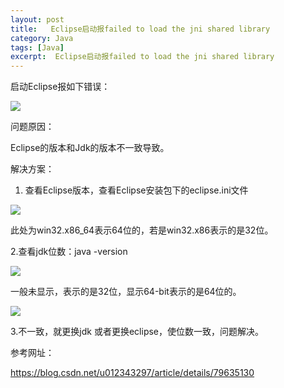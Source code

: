 ```yaml
---
layout: post
title:   Eclipse启动报failed to load the jni shared library  
category: Java
tags: [Java]
excerpt:  Eclipse启动报failed to load the jni shared library
---
```


启动Eclipse报如下错误：

![](http://www.nangongyibin.com/assets/ej1.png)

问题原因：

Eclipse的版本和Jdk的版本不一致导致。

解决方案：

1. 查看Eclipse版本，查看Eclipse安装包下的eclipse.ini文件


![](http://www.nangongyibin.com/assets/ej2.png)

此处为win32.x86_64表示64位的，若是win32.x86表示的是32位。

2.查看jdk位数：java -version

![](http://www.nangongyibin.com/assets/ej3.png)

一般未显示，表示的是32位，显示64-bit表示的是64位的。

![](http://www.nangongyibin.com/assets/ej4.png)

3.不一致，就更换jdk 或者更换eclipse，使位数一致，问题解决。


参考网址：

<https://blog.csdn.net/u012343297/article/details/79635130>

